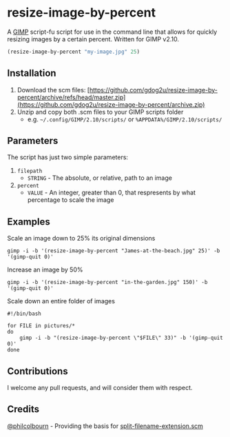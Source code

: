 # resize-image-by-percent
A [GIMP](https://gimp.org) script-fu script for use in the command line that allows for quickly resizing images by a certain percent. Written for GIMP v2.10. 
```scheme
(resize-image-by-percent "my-image.jpg" 25)
```

## Installation
1. Download the scm files: [https://github.com/gdog2u/resize-image-by-percent/archive/refs/head/master.zip](https://github.com/gdog2u/resize-image-by-percent/archive.zip)
2. Unzip and copy both .scm files to your GIMP scripts folder
    - e.g. `~/.config/GIMP/2.10/scripts/` or `%APPDATA%/GIMP/2.10/scripts/`

## Parameters
The script has just two simple parameters:
 1. `filepath`
    - `STRING` - The absolute, or relative, path to an image
 2. `percent`
    - `VALUE` - An integer, greater than 0, that respresents by what percentage to scale the image

## Examples
Scale an image down to 25% its original dimensions
```shell
gimp -i -b '(resize-image-by-percent "James-at-the-beach.jpg" 25)' -b '(gimp-quit 0)'
```

Increase an image by 50%
```shell
gimp -i -b '(resize-image-by-percent "in-the-garden.jpg" 150)' -b '(gimp-quit 0)'
```

Scale down an entire folder of images
```shell
#!/bin/bash

for FILE in pictures/*
do
    gimp -i -b "(resize-image-by-percent \"$FILE\" 33)" -b '(gimp-quit 0)'
done
```

## Contributions
I welcome any pull requests, and will consider them with respect.

## Credits
[@philcolbourn](https://github.com/philcolbourn) - Providing the basis for [split-filename-extension.scm](./split-filename-extension.scm)